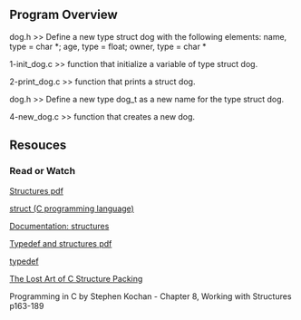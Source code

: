 ## Program Overview

dog.h >> Define a new type struct dog with the following elements: name, type = char *; age, type = float; owner, type = char *

1-init_dog.c >> function that initialize a variable of type struct dog.

2-print_dog.c >> function that prints a struct dog.

dog.h >> Define a new type dog_t as a new name for the type struct dog.

4-new_dog.c >> function that creates a new dog.

## Resouces

### Read or Watch

[Structures pdf](https://alx-intranet.hbtn.io/rltoken/giS4eNQT2BQ9RLK0PMhgJQ)

[struct (C programming language)](https://alx-intranet.hbtn.io/rltoken/MinJEDOHpeZs31qaXU8v1w)

[Documentation: structures](https://alx-intranet.hbtn.io/rltoken/GiGFlaP5uUxeWLwfzdH15w)

[Typedef and structures pdf](https://alx-intranet.hbtn.io/rltoken/TGQ3RopVP7CjUTzF-XDXUw)

[typedef](https://alx-intranet.hbtn.io/rltoken/aqqM2t7PLG5cyHaKwm5nBg)

[The Lost Art of C Structure Packing](https://alx-intranet.hbtn.io/rltoken/emb4ohNT7XKi8Peep5lyeA)

Programming in C by Stephen Kochan - Chapter 8, Working with Structures p163-189

